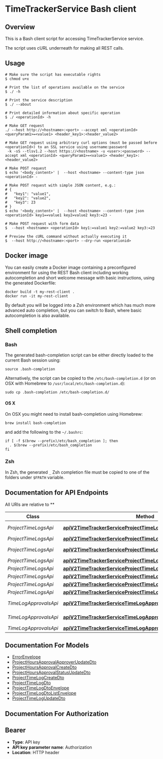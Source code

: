 # TimeTrackerService Bash client

## Overview

This is a Bash client script for accessing TimeTrackerService service.

The script uses cURL underneath for making all REST calls.

## Usage

```shell
# Make sure the script has executable rights
$ chmod u+x 

# Print the list of operations available on the service
$ ./ -h

# Print the service description
$ ./ --about

# Print detailed information about specific operation
$ ./ <operationId> -h

# Make GET request
./ --host http://<hostname>:<port> --accept xml <operationId> <queryParam1>=<value1> <header_key1>:<header_value2>

# Make GET request using arbitrary curl options (must be passed before <operationId>) to an SSL service using username:password
 -k -sS --tlsv1.2 --host https://<hostname> -u <user>:<password> --accept xml <operationId> <queryParam1>=<value1> <header_key1>:<header_value2>

# Make POST request
$ echo '<body_content>' |  --host <hostname> --content-type json <operationId> -

# Make POST request with simple JSON content, e.g.:
# {
#   "key1": "value1",
#   "key2": "value2",
#   "key3": 23
# }
$ echo '<body_content>' |  --host <hostname> --content-type json <operationId> key1==value1 key2=value2 key3:=23 -

# Make POST request with form data
$  --host <hostname> <operationId> key1:=value1 key2:=value2 key3:=23

# Preview the cURL command without actually executing it
$  --host http://<hostname>:<port> --dry-run <operationid>

```

## Docker image

You can easily create a Docker image containing a preconfigured environment
for using the REST Bash client including working autocompletion and short
welcome message with basic instructions, using the generated Dockerfile:

```shell
docker build -t my-rest-client .
docker run -it my-rest-client
```

By default you will be logged into a Zsh environment which has much more
advanced auto completion, but you can switch to Bash, where basic autocompletion
is also available.

## Shell completion

### Bash

The generated bash-completion script can be either directly loaded to the current Bash session using:

```shell
source .bash-completion
```

Alternatively, the script can be copied to the `/etc/bash-completion.d` (or on OSX with Homebrew to `/usr/local/etc/bash-completion.d`):

```shell
sudo cp .bash-completion /etc/bash-completion.d/
```

#### OS X

On OSX you might need to install bash-completion using Homebrew:

```shell
brew install bash-completion
```

and add the following to the `~/.bashrc`:

```shell
if [ -f $(brew --prefix)/etc/bash_completion ]; then
  . $(brew --prefix)/etc/bash_completion
fi
```

### Zsh

In Zsh, the generated `_` Zsh completion file must be copied to one of the folders under `$FPATH` variable.

## Documentation for API Endpoints

All URIs are relative to **

Class | Method | HTTP request | Description
------------ | ------------- | ------------- | -------------
*ProjectTimeLogsApi* | [**apiV2TimeTrackerServiceProjectTimeLogsByResponsibleContactGet**](docs/ProjectTimeLogsApi.md#apiv2timetrackerserviceprojecttimelogsbyresponsiblecontactget) | **GET** /api/v2/TimeTrackerService/ProjectTimeLogs/ByResponsibleContact | 
*ProjectTimeLogsApi* | [**apiV2TimeTrackerServiceProjectTimeLogsCreatedByContactGet**](docs/ProjectTimeLogsApi.md#apiv2timetrackerserviceprojecttimelogscreatedbycontactget) | **GET** /api/v2/TimeTrackerService/ProjectTimeLogs/CreatedByContact | 
*ProjectTimeLogsApi* | [**apiV2TimeTrackerServiceProjectTimeLogsForProjectProjectIdGet**](docs/ProjectTimeLogsApi.md#apiv2timetrackerserviceprojecttimelogsforprojectprojectidget) | **GET** /api/v2/TimeTrackerService/ProjectTimeLogs/ForProject/{projectId} | 
*ProjectTimeLogsApi* | [**apiV2TimeTrackerServiceProjectTimeLogsGet**](docs/ProjectTimeLogsApi.md#apiv2timetrackerserviceprojecttimelogsget) | **GET** /api/v2/TimeTrackerService/ProjectTimeLogs | 
*ProjectTimeLogsApi* | [**apiV2TimeTrackerServiceProjectTimeLogsPost**](docs/ProjectTimeLogsApi.md#apiv2timetrackerserviceprojecttimelogspost) | **POST** /api/v2/TimeTrackerService/ProjectTimeLogs | 
*ProjectTimeLogsApi* | [**apiV2TimeTrackerServiceProjectTimeLogsTimeLogIdDelete**](docs/ProjectTimeLogsApi.md#apiv2timetrackerserviceprojecttimelogstimelogiddelete) | **DELETE** /api/v2/TimeTrackerService/ProjectTimeLogs/{timeLogId} | 
*ProjectTimeLogsApi* | [**apiV2TimeTrackerServiceProjectTimeLogsTimeLogIdGet**](docs/ProjectTimeLogsApi.md#apiv2timetrackerserviceprojecttimelogstimelogidget) | **GET** /api/v2/TimeTrackerService/ProjectTimeLogs/{timeLogId} | 
*ProjectTimeLogsApi* | [**apiV2TimeTrackerServiceProjectTimeLogsTimeLogIdPut**](docs/ProjectTimeLogsApi.md#apiv2timetrackerserviceprojecttimelogstimelogidput) | **PUT** /api/v2/TimeTrackerService/ProjectTimeLogs/{timeLogId} | 
*TimeLogApprovalsApi* | [**apiV2TimeTrackerServiceTimeLogApprovalsApprovalIdApproverPut**](docs/TimeLogApprovalsApi.md#apiv2timetrackerservicetimelogapprovalsapprovalidapproverput) | **PUT** /api/v2/TimeTrackerService/TimeLogApprovals/{approvalId}/Approver | 
*TimeLogApprovalsApi* | [**apiV2TimeTrackerServiceTimeLogApprovalsApprovalIdStatusPut**](docs/TimeLogApprovalsApi.md#apiv2timetrackerservicetimelogapprovalsapprovalidstatusput) | **PUT** /api/v2/TimeTrackerService/TimeLogApprovals/{approvalId}/Status | 
*TimeLogApprovalsApi* | [**apiV2TimeTrackerServiceTimeLogApprovalsPost**](docs/TimeLogApprovalsApi.md#apiv2timetrackerservicetimelogapprovalspost) | **POST** /api/v2/TimeTrackerService/TimeLogApprovals | 


## Documentation For Models

 - [ErrorEnvelope](docs/ErrorEnvelope.md)
 - [ProjectHoursApprovalApproverUpdateDto](docs/ProjectHoursApprovalApproverUpdateDto.md)
 - [ProjectHoursApprovalCreateDto](docs/ProjectHoursApprovalCreateDto.md)
 - [ProjectHoursApprovalStatusUpdateDto](docs/ProjectHoursApprovalStatusUpdateDto.md)
 - [ProjectTimeLogCreateDto](docs/ProjectTimeLogCreateDto.md)
 - [ProjectTimeLogDto](docs/ProjectTimeLogDto.md)
 - [ProjectTimeLogDtoEnvelope](docs/ProjectTimeLogDtoEnvelope.md)
 - [ProjectTimeLogDtoListEnvelope](docs/ProjectTimeLogDtoListEnvelope.md)
 - [ProjectTimeLogUpdateDto](docs/ProjectTimeLogUpdateDto.md)


## Documentation For Authorization


## Bearer


- **Type**: API key
- **API key parameter name**: Authorization
- **Location**: HTTP header

